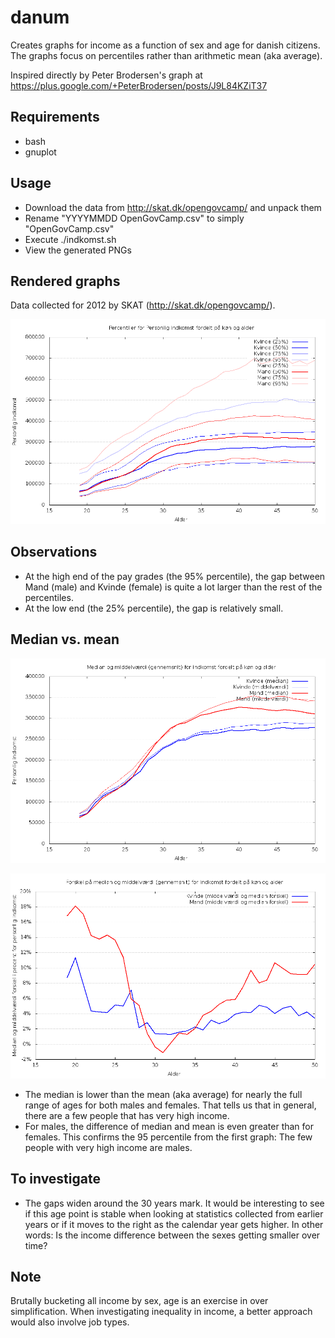 danum
=====

Creates graphs for income as a function of sex and age for danish citizens.
The graphs focus on percentiles rather than arithmetic mean (aka average).


Inspired directly by Peter Brodersen's graph at
https://plus.google.com/+PeterBrodersen/posts/J9L84KZiT37


Requirements
------------

- bash
- gnuplot


Usage
-----

- Download the data from http://skat.dk/opengovcamp/ and unpack them
- Rename "YYYYMMDD OpenGovCamp.csv" to simply "OpenGovCamp.csv"
- Execute ./indkomst.sh
- View the generated PNGs

Rendered graphs
---------------
Data collected for 2012 by SKAT (http://skat.dk/opengovcamp/).


![Graph rendered 20131119](renders/indkomst.png)

Observations
------------

- At the high end of the pay grades (the 95% percentile), the gap between Mand (male) and Kvinde (female) is quite a lot larger than the rest of the percentiles.
- At the low end (the 25% percentile), the gap is relatively small.


Median vs. mean
---------------

![Median and means rendered 20131120](renders/median_middelvaerdi.png)

![Median and means difference rendered 20131120](renders/median_middelvaerdi_forskel.png)

- The median is lower than the mean (aka average) for nearly the full range of ages for both males and females. That tells us that in general, there are a few people that has very high income.
- For males, the difference of median and mean is even greater than for females. This confirms the 95 percentile from the first graph: The few people with very high income are males.


To investigate
--------------
- The gaps widen around the 30 years mark. It would be interesting to see if this age point is stable when looking at statistics collected from earlier years or if it moves to the right as the calendar year gets higher. In other words: Is the income difference between the sexes getting smaller over time?

Note
----
Brutally bucketing all income by sex, age is an exercise in over simplification. When investigating inequality in income, a better approach would also involve job types.
